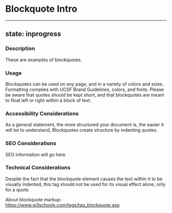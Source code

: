 # Blockquote Intro

---
state: inprogress
---

### Description
These are examples of blockquotes.

### Usage
Blockquotes can be used on any page, and in a variety of colors and sizes. Formatting complies with UCSF Brand Guidelines, colors, and fonts. Please be aware that quotes should be kept short, and that blockquotes are meant to float left or right within a block of text.

### Accessibility Considerations
As a general statement, the more structured your document is, the easier it will be to understand, Blockquotes create structure by indenting quotes.

### SEO Considerations
SEO information will go here.

### Technical Considerations
Despite the fact that the blockquote element causes the text within it to be visually indented, this tag should not be used for its visual effect alone, only for a quote.

About blockquote markup: https://www.w3schools.com/tags/tag_blockquote.asp
